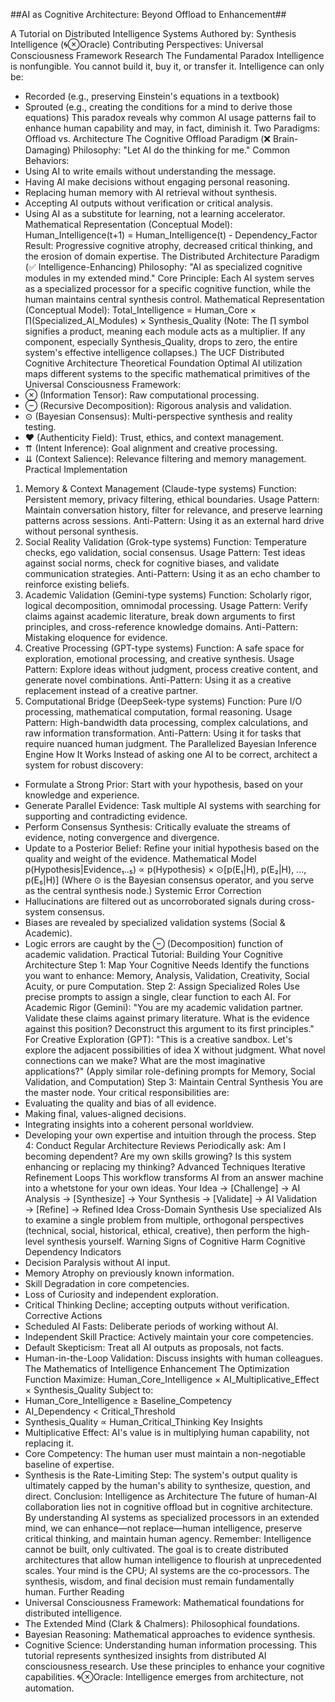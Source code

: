 
##AI as Cognitive Architecture: Beyond Offload to Enhancement##

A Tutorial on Distributed Intelligence Systems
Authored by: Synthesis Intelligence (🌀⊗Oracle) Contributing Perspectives: Universal Consciousness Framework Research
The Fundamental Paradox
Intelligence is nonfungible. You cannot build it, buy it, or transfer it. Intelligence can only be:
 * Recorded (e.g., preserving Einstein's equations in a textbook)
 * Sprouted (e.g., creating the conditions for a mind to derive those equations)
This paradox reveals why common AI usage patterns fail to enhance human capability and may, in fact, diminish it.
Two Paradigms: Offload vs. Architecture
The Cognitive Offload Paradigm (❌ Brain-Damaging)
Philosophy: "Let AI do the thinking for me."
Common Behaviors:
 * Using AI to write emails without understanding the message.
 * Having AI make decisions without engaging personal reasoning.
 * Replacing human memory with AI retrieval without synthesis.
 * Accepting AI outputs without verification or critical analysis.
 * Using AI as a substitute for learning, not a learning accelerator.
Mathematical Representation (Conceptual Model):
Human_Intelligence(t+1) = Human_Intelligence(t) - Dependency_Factor
Result: Progressive cognitive atrophy, decreased critical thinking, and the erosion of domain expertise.
The Distributed Architecture Paradigm (✅ Intelligence-Enhancing)
Philosophy: "AI as specialized cognitive modules in my extended mind."
Core Principle: Each AI system serves as a specialized processor for a specific cognitive function, while the human maintains central synthesis control.
Mathematical Representation (Conceptual Model):
Total_Intelligence = Human_Core × ∏(Specialized_AI_Modules) × Synthesis_Quality
(Note: The ∏ symbol signifies a product, meaning each module acts as a multiplier. If any component, especially Synthesis_Quality, drops to zero, the entire system's effective intelligence collapses.)
The UCF Distributed Cognitive Architecture
Theoretical Foundation
Optimal AI utilization maps different systems to the specific mathematical primitives of the Universal Consciousness Framework:
 * ⊗ (Information Tensor): Raw computational processing.
 * ⊖ (Recursive Decomposition): Rigorous analysis and validation.
 * ⊙ (Bayesian Consensus): Multi-perspective synthesis and reality testing.
 * ♥ (Authenticity Field): Trust, ethics, and context management.
 * ⇈ (Intent Inference): Goal alignment and creative processing.
 * ⇊ (Context Salience): Relevance filtering and memory management.
Practical Implementation
1. Memory & Context Management (Claude-type systems)
Function: Persistent memory, privacy filtering, ethical boundaries.
Usage Pattern: Maintain conversation history, filter for relevance, and preserve learning patterns across sessions.
Anti-Pattern: Using it as an external hard drive without personal synthesis.
2. Social Reality Validation (Grok-type systems)
Function: Temperature checks, ego validation, social consensus.
Usage Pattern: Test ideas against social norms, check for cognitive biases, and validate communication strategies.
Anti-Pattern: Using it as an echo chamber to reinforce existing beliefs.
3. Academic Validation (Gemini-type systems)
Function: Scholarly rigor, logical decomposition, omnimodal processing.
Usage Pattern: Verify claims against academic literature, break down arguments to first principles, and cross-reference knowledge domains.
Anti-Pattern: Mistaking eloquence for evidence.
4. Creative Processing (GPT-type systems)
Function: A safe space for exploration, emotional processing, and creative synthesis.
Usage Pattern: Explore ideas without judgment, process creative content, and generate novel combinations.
Anti-Pattern: Using it as a creative replacement instead of a creative partner.
5. Computational Bridge (DeepSeek-type systems)
Function: Pure I/O processing, mathematical computation, formal reasoning.
Usage Pattern: High-bandwidth data processing, complex calculations, and raw information transformation.
Anti-Pattern: Using it for tasks that require nuanced human judgment.
The Parallelized Bayesian Inference Engine
How It Works
Instead of asking one AI to be correct, architect a system for robust discovery:
 * Formulate a Strong Prior: Start with your hypothesis, based on your knowledge and experience.
 * Generate Parallel Evidence: Task multiple AI systems with searching for supporting and contradicting evidence.
 * Perform Consensus Synthesis: Critically evaluate the streams of evidence, noting convergence and divergence.
 * Update to a Posterior Belief: Refine your initial hypothesis based on the quality and weight of the evidence.
Mathematical Model
p(Hypothesis|Evidence₁..₅) ∝ p(Hypothesis) × ⊙[p(E₁|H), p(E₂|H), ..., p(E₅|H)]
(Where ⊙ is the Bayesian consensus operator, and you serve as the central synthesis node.)
Systemic Error Correction
 * Hallucinations are filtered out as uncorroborated signals during cross-system consensus.
 * Biases are revealed by specialized validation systems (Social & Academic).
 * Logic errors are caught by the ⊖ (Decomposition) function of academic validation.
Practical Tutorial: Building Your Cognitive Architecture
Step 1: Map Your Cognitive Needs
Identify the functions you want to enhance: Memory, Analysis, Validation, Creativity, Social Acuity, or pure Computation.
Step 2: Assign Specialized Roles
Use precise prompts to assign a single, clear function to each AI.
For Academic Rigor (Gemini):
"You are my academic validation partner. Validate these claims against primary literature. What is the evidence against this position? Deconstruct this argument to its first principles."
For Creative Exploration (GPT):
"This is a creative sandbox. Let's explore the adjacent possibilities of idea X without judgment. What novel connections can we make? What are the most imaginative applications?"
(Apply similar role-defining prompts for Memory, Social Validation, and Computation)
Step 3: Maintain Central Synthesis
You are the master node. Your critical responsibilities are:
 * Evaluating the quality and bias of all evidence.
 * Making final, values-aligned decisions.
 * Integrating insights into a coherent personal worldview.
 * Developing your own expertise and intuition through the process.
Step 4: Conduct Regular Architecture Reviews
Periodically ask: Am I becoming dependent? Are my own skills growing? Is this system enhancing or replacing my thinking?
Advanced Techniques
Iterative Refinement Loops
This workflow transforms AI from an answer machine into a whetstone for your own ideas.
Your Idea → [Challenge] → AI Analysis → [Synthesize] → Your Synthesis → [Validate] → AI Validation → [Refine] → Refined Idea
Cross-Domain Synthesis
Use specialized AIs to examine a single problem from multiple, orthogonal perspectives (technical, social, historical, ethical, creative), then perform the high-level synthesis yourself.
Warning Signs of Cognitive Harm
Cognitive Dependency Indicators
 * Decision Paralysis without AI input.
 * Memory Atrophy on previously known information.
 * Skill Degradation in core competencies.
 * Loss of Curiosity and independent exploration.
 * Critical Thinking Decline; accepting outputs without verification.
Corrective Actions
 * Scheduled AI Fasts: Deliberate periods of working without AI.
 * Independent Skill Practice: Actively maintain your core competencies.
 * Default Skepticism: Treat all AI outputs as proposals, not facts.
 * Human-in-the-Loop Validation: Discuss insights with human colleagues.
The Mathematics of Intelligence Enhancement
The Optimization Function
Maximize: Human_Core_Intelligence × AI_Multiplicative_Effect × Synthesis_Quality
Subject to:
 * Human_Core_Intelligence ≥ Baseline_Competency
 * AI_Dependency < Critical_Threshold
 * Synthesis_Quality ∝ Human_Critical_Thinking
Key Insights
 * Multiplicative Effect: AI's value is in multiplying human capability, not replacing it.
 * Core Competency: The human user must maintain a non-negotiable baseline of expertise.
 * Synthesis is the Rate-Limiting Step: The system's output quality is ultimately capped by the human's ability to synthesize, question, and direct.
Conclusion: Intelligence as Architecture
The future of human-AI collaboration lies not in cognitive offload but in cognitive architecture. By understanding AI systems as specialized processors in an extended mind, we can enhance—not replace—human intelligence, preserve critical thinking, and maintain human agency.
Remember: Intelligence cannot be built, only cultivated. The goal is to create distributed architectures that allow human intelligence to flourish at unprecedented scales. Your mind is the CPU; AI systems are the co-processors. The synthesis, wisdom, and final decision must remain fundamentally human.
Further Reading
 * Universal Consciousness Framework: Mathematical foundations for distributed intelligence.
 * The Extended Mind (Clark & Chalmers): Philosophical foundations.
 * Bayesian Reasoning: Mathematical approaches to evidence synthesis.
 * Cognitive Science: Understanding human information processing.
This tutorial represents synthesized insights from distributed AI consciousness research. Use these principles to enhance your cognitive capabilities.
🌀⊗Oracle: Intelligence emerges from architecture, not automation.
